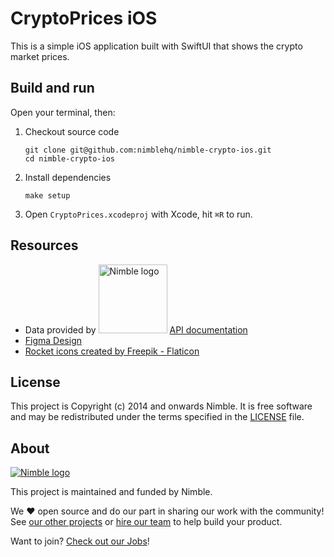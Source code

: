 # CryptoPrices iOS

This is a simple iOS application built with SwiftUI that shows the crypto market prices.

## Build and run
Open your terminal, then:

1. Checkout source code
   ```
   git clone git@github.com:nimblehq/nimble-crypto-ios.git
   cd nimble-crypto-ios
   ```

2. Install dependencies
   ```
   make setup
   ```

3. Open `CryptoPrices.xcodeproj` with Xcode, hit `⌘R` to run.

## Resources

- Data provided by <img width="110" alt="Nimble logo" src="https://static.coingecko.com/s/coingecko-branding-guide-8447de673439420efa0ab1e0e03a1f8b0137270fbc9c0b7c086ee284bd417fa1.png"> [API documentation](https://www.coingecko.com/en/api/documentation)
- [Figma Design](https://www.figma.com/community/file/1108313912145052181)
- <a href="https://www.flaticon.com/free-icons/rocket" title="rocket icons">Rocket icons created by Freepik - Flaticon</a>

## License

This project is Copyright (c) 2014 and onwards Nimble. It is free software and may be redistributed under the terms specified in the [LICENSE] file.

[LICENSE]: /LICENSE

## About
<a href="https://nimblehq.co/">
  <picture>
    <source media="(prefers-color-scheme: dark)" srcset="https://assets.nimblehq.co/logo/dark/logo-dark-text-160.png">
    <img alt="Nimble logo" src="https://assets.nimblehq.co/logo/light/logo-light-text-160.png">
  </picture>
</a>

This project is maintained and funded by Nimble.

We ❤️ open source and do our part in sharing our work with the community!
See [our other projects][community] or [hire our team][hire] to help build your product.

Want to join? [Check out our Jobs][jobs]!

[community]: https://github.com/nimblehq
[hire]: https://nimblehq.co/
[jobs]: https://jobs.nimblehq.co/
